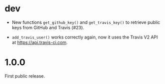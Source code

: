 
# dev

* New functions `get_github_key()` and `get_travis_key()` to retrieve
  public keys from GitHub and Travis (#23).

* `add_travis_user()` works correctly again, now it uses the Travis V2 API
  at https://api.travis-ci.com.

# 1.0.0

First public release.
